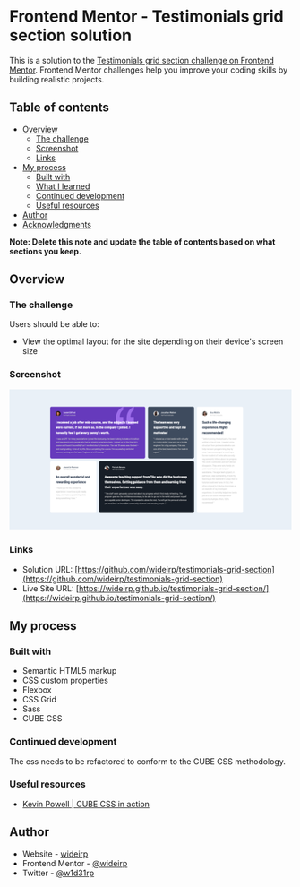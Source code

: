 # Frontend Mentor - Testimonials grid section solution

This is a solution to the [Testimonials grid section challenge on Frontend Mentor](https://www.frontendmentor.io/challenges/testimonials-grid-section-Nnw6J7Un7). Frontend Mentor challenges help you improve your coding skills by building realistic projects.

## Table of contents

- [Overview](#overview)
  - [The challenge](#the-challenge)
  - [Screenshot](#screenshot)
  - [Links](#links)
- [My process](#my-process)
  - [Built with](#built-with)
  - [What I learned](#what-i-learned)
  - [Continued development](#continued-development)
  - [Useful resources](#useful-resources)
- [Author](#author)
- [Acknowledgments](#acknowledgments)

**Note: Delete this note and update the table of contents based on what sections you keep.**

## Overview

### The challenge

Users should be able to:

- View the optimal layout for the site depending on their device's screen size

### Screenshot

![](./screenshot.png)

### Links

- Solution URL: [https://github.com/wideirp/testimonials-grid-section](https://github.com/wideirp/testimonials-grid-section)
- Live Site URL: [https://wideirp.github.io/testimonials-grid-section/](https://wideirp.github.io/testimonials-grid-section/)

## My process

### Built with

- Semantic HTML5 markup
- CSS custom properties
- Flexbox
- CSS Grid
- Sass
- CUBE CSS

### Continued development

The css needs to be refactored to conform to the CUBE CSS methodology.

### Useful resources

- [Kevin Powell | CUBE CSS in action](https://youtu.be/NanhQvnvbR8?si=ZEHOEt85NVZenTta)

## Author

- Website - [wideirp](https://wideirp.github.io)
- Frontend Mentor - [@wideirp](https://www.frontendmentor.io/profile/wideirp)
- Twitter - [@w1d31rp](https://www.twitter.com/w1d31rp)
